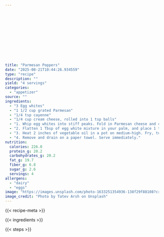 ```yaml
---













title: "Parmesan Poppers"
date: "2025-08-21T10:44:26.934559"
type: "recipe"
description: ""
yield: "4 servings"
categories:
  - "appetizer"
source: ""
ingredients:
  - "3 Egg whites"
  - "1 1/2 cup grated Parmesan"
  - "1/4 tsp cayenne"
  - "1/4 cup cream cheese, rolled into 1 tsp balls"
  - "1. Whip egg whites into stiff peaks. Fold in Parmesan cheese and cayenne."
  - "2. Flatten 1 Tbsp of egg white mixture in your palm, and place 1 tsp of cream cheese in the center of dough. Fold up edges to form a ball, pinch closed."
  - "3. Heat 2 inches of vegetable oil in a pot on medium-high. Fry, turning once, until golden and puffy (about 3 minutes)."
  - "4. Remove and drain on a paper towel. Serve immediately."
nutrition:
  calories: 226.0
  protein_g: 20.2
  carbohydrates_g: 20.2
  fat_g: 19.7
  fiber_g: 6.8
  sugar_g: 2.6
  servings: 4
allergens:
  - "dairy"
  - "eggs"
image: "https://images.unsplash.com/photo-1633251354936-138f29f88108?crop=entropy&cs=tinysrgb&fit=max&fm=jpg&ixid=M3w3OTQ5MzV8MHwxfHNlYXJjaHwxfHxwYXJtZXNhbiUyMHBvcHBlcnMlMjBmb29kJTIwYXBwZXRpemVyfGVufDF8MHx8fDE3NTU3OTU3OTN8MA&ixlib=rb-4.1.0&q=80&w=1080"
image_credit: "Photo by Tatev Arsh on Unsplash"
---
```


{{< recipe-meta >}}

{{< ingredients >}}

{{< steps >}}
